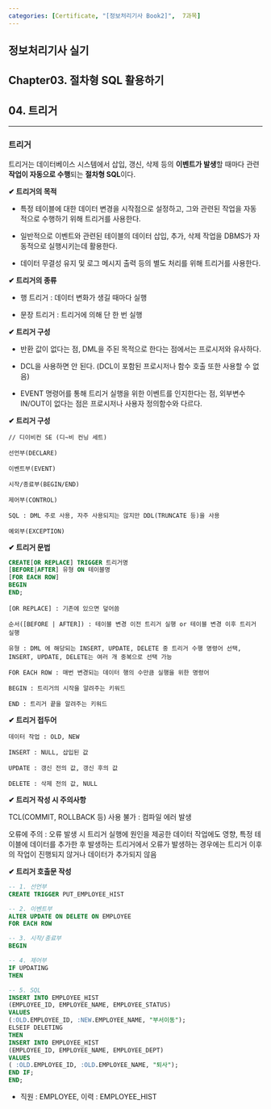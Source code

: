 ```yaml
---
categories: [Certificate, "[정보처리기사 Book2]",  7과목]
---
```


## 정보처리기사 실기

## Chapter03. 절차형 SQL 활용하기

## 04. 트리거

<hr>

### 트리거

트리거는 데이터베이스 시스템에서 삽입, 갱신, 삭제 등의 **이벤트가 발생**할 때마다 관련 **작업이 자동으로 수행**되는 **절차형 SQL**이다.

**✔ 트리거의 목적**

- 특정 테이블에 대한 데이터 변경을 시작점으로 설정하고, 그와 관련된 작업을 자동적으로 수행하기 위해 트리거를 사용한다.

- 일반적으로 이벤트와 관련된 테이블의 데이터 삽입, 추가, 삭제 작업을 DBMS가 자동적으로 실행시키는데 활용한다.

- 데이터 무결성 유지 및 로그 메시지 출력 등의 별도 처리를 위해 트리거를 사용한다.

**✔ 트리거의 종류**

- 행 트리거 : 데이터 변화가 생길 때마다 실행

- 문장 트리거 : 트리거에 의해 단 한 번 실행

**✔ 트리거 구성**

- 반환 값이 없다는 점, DML을 주된 목적으로 한다는 점에서는 프로시저와 유사하다.

- DCL을 사용하면 안 된다. (DCL이 포함된 프로시저나 함수 호출 또한 사용할 수 없음)

- EVENT 명령어를 통해 트리거 실행을 위한 이벤트를 인지한다는 점, 외부변수 IN/OUT이 없다는 점은 프로시저나 사용자 정의함수와 다르다.

**✔ 트리거 구성**

```
// 디이비컨 SE (디~비 컨닝 세트)

선언부(DECLARE)

이벤트부(EVENT)

시작/종료부(BEGIN/END)

제어부(CONTROL)

SQL : DML 주로 사용, 자주 사용되지는 않지만 DDL(TRUNCATE 등)을 사용

예외부(EXCEPTION)
```

**✔ 트리거 문법**

```sql
CREATE[OR REPLACE] TRIGGER 트리거명
[BEFORE|AFTER] 유형 ON 테이블명
[FOR EACH ROW]
BEGIN
END;
```

```
[OR REPLACE] : 기존에 있으면 덮어씀

순서([BEFORE | AFTER]) : 테이블 변경 이전 트리거 실행 or 테이블 변경 이후 트리거 실행

유형 : DML 에 해당되는 INSERT, UPDATE, DELETE 중 트리거 수행 명령어 선택, INSERT, UPDATE, DELETE는 여러 개 중복으로 선택 가능

FOR EACH ROW : 매번 변경되는 데이터 행의 수만큼 실행을 위한 명령어

BEGIN : 트리거의 시작을 알려주는 키워드

END : 트리거 끝을 알려주는 키워드
```

**✔ 트리거 접두어**

```
데이터 작업 : OLD, NEW

INSERT : NULL, 삽입된 값

UPDATE : 갱신 전의 값, 갱신 후의 값

DELETE : 삭제 전의 값, NULL
```

**✔ 트리거 작성 시 주의사항**

TCL(COMMIT, ROLLBACK 등) 사용 불가 : 컴파일 에러 발생

오류에 주의 : 오류 발생 시 트리거 실행에 원인을 제공한 데이터 작업에도 영향, 특정 테이블에 데이터를 추가한 후 발생하는 트리거에서 오류가 발생하는 경우에는 트리거 이후의 작업이 진행되지 않거나 데이터가 추가되지 않음

**✔ 트리거 호출문 작성**

```sql
-- 1. 선언부
CREATE TRIGGER PUT_EMPLOYEE_HIST

-- 2. 이벤트부
ALTER UPDATE ON DELETE ON EMPLOYEE
FOR EACH ROW

-- 3. 시작/종료부
BEGIN

-- 4. 제어부
IF UPDATING
THEN

-- 5. SQL
INSERT INTO EMPLOYEE_HIST
(EMPLOYEE_ID, EMPLOYEE_NAME, EMPLOYEE_STATUS) 
VALUES 
(:OLD.EMPLOYEE_ID, :NEW.EMPLOYEE_NAME, "부서이동");
ELSEIF DELETING
THEN
INSERT INTO EMPLOYEE_HIST
(EMPLOYEE_ID, EMPLOYEE_NAME, EMPLOYEE_DEPT)
VALUES
( :OLD.EMPLOYEE_ID, :OLD.EMPLOYEE_NAME, "퇴사");
END IF;
END;
```

- 직원 : EMPLOYEE, 이력 : EMPLOYEE_HIST
